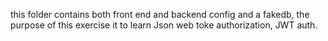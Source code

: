 this folder contains both front end and backend config and a fakedb, the purpose of this exercise it to learn Json web toke authorization, JWT auth.
